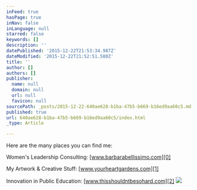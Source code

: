 ```yaml
---
inFeed: true
hasPage: true
inNav: false
inLanguage: null
starred: false
keywords: []
description: ''
datePublished: '2015-12-22T21:53:34.987Z'
dateModified: '2015-12-22T21:52:51.580Z'
title: ''
author: []
authors: []
publisher:
  name: null
  domain: null
  url: null
  favicon: null
sourcePath: _posts/2015-12-22-640ae628-b1ba-47b5-b669-b16ed9aa60c5.md
published: true
url: 640ae628-b1ba-47b5-b669-b16ed9aa60c5/index.html
_type: Article

---
```

Here are the many places you can find me:

Women's Leadership Consulting:  [www.barbarabellissimo.com][0]

My Artwork & Creative Stuff:  [www.yourheartgardens.com][1]

Innovation in Public Education:  [www.thisshouldntbesohard.com][2]
![](https://the-grid-user-content.s3-us-west-2.amazonaws.com/91a028e5-a75a-42cb-9f4a-29647a606663.png)

[0]: http://www.barbarabellissimo.com/
[1]: http://www.yourheartgardens.com/
[2]: http://www.thisshouldntbesohard.com/